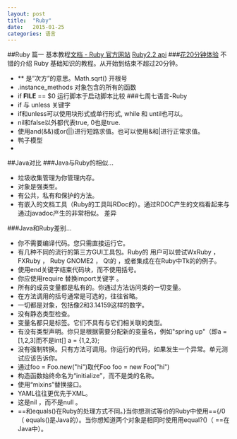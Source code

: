 ```yaml
---
layout: post
title:  "Ruby"
date:   2015-01-25
categories: 语言
---
```


##Ruby 篇一
基本教程[文档 - Ruby 官方网站](https://www.ruby-lang.org/zh_cn/documentation/)
[Ruby2.2 api](http://www.ruby-doc.org/core-2.2.0/)
###[花20分钟体验](https://www.ruby-lang.org/zh_cn/documentation/quickstart/)
不错的介绍 Ruby 基础知识的教程。从开始到结束不超过20分钟。


*  ** 是”次方”的意思。Math.sqrt() 开根号
*  .instance_methods 对象包含的所有的函数
*  if __FILE__ == $0 运行脚本于启动脚本比较
###七周七语言-Ruby
*  if 与 unless 关键字
*  if和unless可以使用块形式或单行形式, while 和 until也可以。
*  nil和false以外都代表true, 0也是true.
*  使用and(&&)或or(||)进行短路求值。也可以使用&和|进行正常求值。
*  鸭子模型
*
##Java对比
###Java与Ruby的相似...

*  垃圾收集管理为你管理内存。
*  对象是强类型。
*  有公共，私有和保护的方法。
*  有嵌入的文档工具（Ruby的工具叫RDoc的）。通过RDOC产生的文档看起来与通过javadoc产生的非常相似。
差异

###Java和Ruby差别...

*  你不需要编译代码。您只需直接运行它。
*  有几种不同的流行的第三方GUI工具包。Ruby的 ​​用户可以尝试WxRuby ， FXRuby ， Ruby GNOME2 ， Qt的 ，或者集成在在Ruby中Tk的的例子。
*  使用end关键字结束代码块，而不使用括号。
*  你应使用require 替换import关键字 。
*  所有的成员变量都是私有的。你通过方法访问类的一切变量。
*  在方法调用的括号通常是可选的，往往省略。
*  一切都是对象，包括像2和3.14159这样的数字。
*  没有静态类型检查。
*  变量名都只是标签。它们不具有与它们相关联的类型。
*  有没有类型声明。你只是根据需要分配新的变量名，例如"spring up"（即a = [1,2,3]而不是int[] a = {1,2,3};
*  没有强制转换。只有方法可调用。你运行的代码，如果发生一个异常。单元测试应该告诉你。
*  通过foo = Foo.new("hi")取代Foo foo = new Foo("hi")
*  构造函数始终命名为“initialize”，而不是类的名称。
*  使用“mixins”替换接口。
*  YAML往往更优先于XML。
*  这是nil ，而不是null 。
*  ==和equals()在Ruby的 ​​处理方式不同。}当你想测试等价的Ruby中使用=={/0（ equals()是Java的）。当你想知道两个对象是相同时使用用equal?()（ ==在Java中）。
